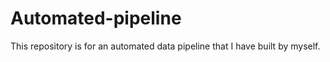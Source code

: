# Automated-pipeline
This repository is for an automated data pipeline that I have built by myself.
